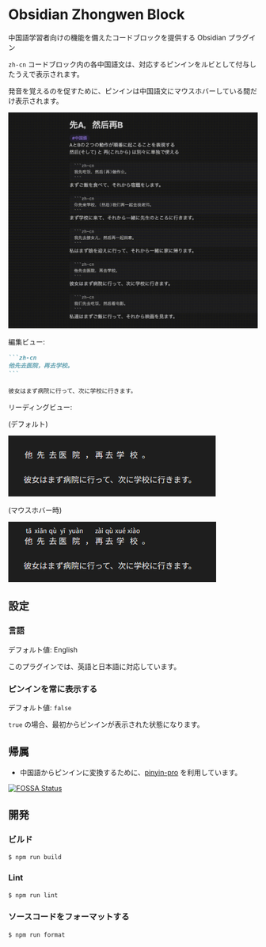 # Obsidian Zhongwen Block

中国語学習者向けの機能を備えたコードブロックを提供する Obsidian プラグイン

`zh-cn` コードブロック内の各中国語文は、対応するピンインをルビとして付与したうえで表示されます。

発音を覚えるのを促すために、ピンインは中国語文にマウスホバーしている間だけ表示されます。

![Screen recording](images/screen-recording.gif)

編集ビュー:

````markdown
```zh-cn
他先去医院，再去学校。
```

彼女はまず病院に行って、次に学校に行きます。
````

リーディングビュー:

(デフォルト)

![Reading view (default)](images/reading-view-default.png)

(マウスホバー時)

![Reading view (on hover)](images/reading-view-on-hover.png)

## 設定

### 言語

デフォルト値: English

このプラグインでは、英語と日本語に対応しています。

### ピンインを常に表示する

デフォルト値: `false`

`true` の場合、最初からピンインが表示された状態になります。

## 帰属

-   中国語からピンインに変換するために、[pinyin-pro](https://github.com/zh-lx/pinyin-pro) を利用しています。

[![FOSSA Status](https://app.fossa.com/api/projects/git%2Bgithub.com%2F0918nobita%2Fobsidian-zhongwen-block.svg?type=large&issueType=license)](https://app.fossa.com/projects/git%2Bgithub.com%2F0918nobita%2Fobsidian-zhongwen-block?ref=badge_large&issueType=license)

## 開発

### ビルド

```bash
$ npm run build
```

### Lint

```bash
$ npm run lint
```

### ソースコードをフォーマットする

```bash
$ npm run format
```
